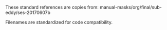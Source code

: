 These standard references are copies from:
manual-masks/org/final/sub-eddy/ses-20170607b

Filenames are standardized for code compatibility.